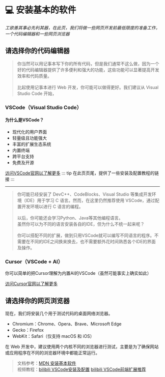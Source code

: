 # :computer: 安装基本的软件
*工欲善其事必先利其器，在此页，我们将做一些网页开发前最低限度的准备工作，一个代码编辑器和一些网页浏览器*

## 请选择你的代码编辑器
> 你当然可以用记事本写下你的所有代码，但是我们通常不这么做，因为一个好的代码编辑器提供了许多便利和强大的功能，这些功能可以显著提高开发效率和代码质量。<br><br>
比起使用记事本进行 Web 开发，你可能可以做得更好。我们建议从 Visual Studio Code 开始，
### VSCode（Visual Studio Code）
#### 为什么是VSCode？
- 现代化的用户界面
- 轻量级且功能强大
- 丰富的扩展生态系统
- 内置终端
- 跨平台支持
- 免费及开源


[访问VSCode官网以了解更多](https://code.visualstudio.com/)
::: tip
在此页页尾，提供了一些安装及配置教程的链接
:::

---
>你可能已经安装了 DevC++、CodeBlocks、Visual Studio 等集成开发环境（IDE）用于学习 C 语言。然而，在这里仍然推荐使用 VSCode，通过配置开发环境以进行 C 语言的编程。<br><br>
以后，你可能还会学习Python、Java等其他编程语言。<br>
虽然你可以为不同的语言安装各自的IDE，但为什么不统一起来呢？<br><br>
你可以搭配不同的扩展，做到只用VSCode就可以编写不同语言的程序。不需要在不同的IDE之间换来换去，也不需要额外花时间熟悉各个IDE的界面及操作。

### Cursor（VSCode + AI）
你可以简单的把Cursor理解为内置AI的VSCode（虽然可能事实上确实如此）

[访问Cursor官网以了解更多](https://www.cursor.com/)
## 请选择你的网页浏览器
现在，我们将安装几个用于测试代码的桌面网络浏览器。

- Chromium：Chrome、Opera、Brave、Microsoft Edge
- Gecko：Firefox
- WebKit：Safari（仅支持 macOS 和 iOS）

在 Web 开发中，建议使用两个内核不同的浏览器进行测试，主要是为了确保网站或应用程序在不同的浏览器环境中都能正常运行。



> 文档参考：[MDN 安装基本软件](https://developer.mozilla.org/en-US/docs/Learn/Getting_started_with_the_web/Installing_basic_software)<br>
> 视频教程：[bilibili VSCode安装及配置](https://www.bilibili.com/video/BV1BQ4y1j7fY/?spm_id_from=333.337.search-card.all.click)
[bilibili VSCode前端扩展推荐](https://www.bilibili.com/video/BV1kb4y1y7zr/?spm_id_from=333.337.search-card.all.click)

<CommentService />
